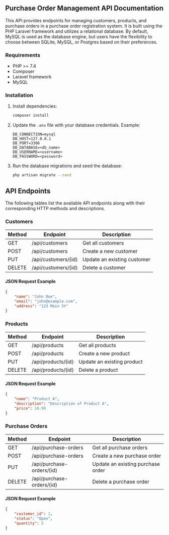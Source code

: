 ## Purchase Order Management API Documentation

This API provides endpoints for managing customers, products, and purchase orders in a purchase order registration system. It is built using the PHP Laravel framework and utilizes a relational database. By default, MySQL is used as the database engine, but users have the flexibility to choose between SQLite, MySQL, or Postgres based on their preferences.

### Requirements

- PHP >= 7.4
- Composer
- Laravel framework
- MySQL

### Installation

1. Install dependencies:

   ```bash
   composer install

2. Update the `.env` file with your database credentials. Example:

   ```dotenv
   DB_CONNECTION=mysql
   DB_HOST=127.0.0.1
   DB_PORT=3306
   DB_DATABASE=<db_name>
   DB_USERNAME=<username>
   DB_PASSWORD=<password>

3. Run the database migrations and seed the database:

   ```bash
   php artisan migrate --seed

## API Endpoints
The following tables list the available API endpoints along with their corresponding HTTP methods and descriptions.

### Customers
| Method | Endpoint            | Description                  |
|--------|---------------------|------------------------------|
| GET    | /api/customers      | Get all customers            |
| POST   | /api/customers      | Create a new customer        |
| PUT    | /api/customers/{id} | Update an existing customer  |
| DELETE | /api/customers/{id} | Delete a customer            |

#### JSON Request Example
```json
{
    "name": "John Doe",
    "email": "john@example.com",
    "address": "123 Main St"
}
```

### Products
| Method | Endpoint            | Description                  |
|--------|---------------------|------------------------------|
| GET    | /api/products       | Get all products             |
| POST   | /api/products       | Create a new product         |
| PUT    | /api/products/{id}  | Update an existing product   |
| DELETE | /api/products/{id}  | Delete a product             |

#### JSON Request Example
```json
{
    "name": "Product A",
    "description": "Description of Product A",
    "price": 10.99
}
```

### Purchase Orders
| Method | Endpoint                    | Description                          |
|--------|-----------------------------|--------------------------------------|
| GET    | /api/purchase-orders        | Get all purchase orders              |
| POST   | /api/purchase-orders        | Create a new purchase order          |
| PUT    | /api/purchase-orders/{id}   | Update an existing purchase order    |
| DELETE | /api/purchase-orders/{id}   | Delete a purchase order              |

#### JSON Request Example
```json
{
    "customer_id": 1,
    "status": "Open",
    "quantity": 5
}
```
